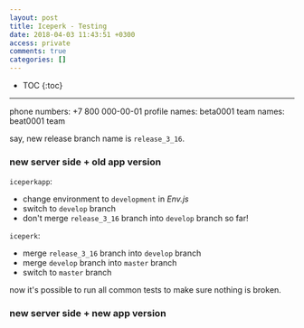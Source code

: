 ```yaml
---
layout: post
title: Iceperk - Testing
date: 2018-04-03 11:43:51 +0300
access: private
comments: true
categories: []
---
```


<!-- more -->

* TOC
{:toc}
<hr>

phone numbers: +7 800 000-00-01
profile names: beta0001
team names: beat0001 team

say, new release branch name is `release_3_16`.

### new server side + old app version

`iceperkapp`:

- change environment to `development` in _Env.js_
- switch to `develop` branch
- don't merge `release_3_16` branch into `develop` branch so far!

`iceperk`:

- merge `release_3_16` branch into `develop` branch
- merge `develop` branch into `master` branch
- switch to `master` branch

now it's possible to run all common tests to make sure nothing is broken.

### new server side + new app version

